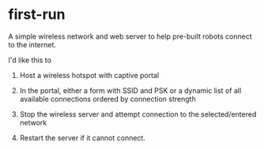 # first-run
A simple wireless network and web server to help pre-built robots connect to the internet.

I'd like this to

1. Host a wireless hotspot with captive portal

2. In the portal, either a form with SSID and PSK or a dynamic list of all available connections ordered by connection strength

3. Stop the wireless server and attempt connection to the selected/entered network

4. Restart the server if it cannot connect.